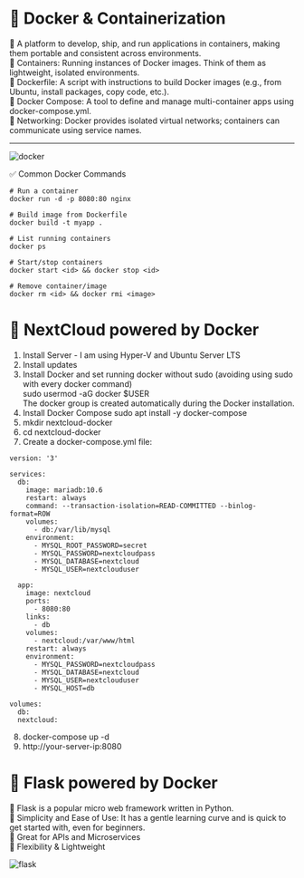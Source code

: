 <h1>🐳 Docker & Containerization </h1> 

🔄 A platform to develop, ship, and run applications in containers, making them portable and consistent across environments. <br>
🔄 Containers: Running instances of Docker images. Think of them as lightweight, isolated environments. <br>
🔄 Dockerfile: A script with instructions to build Docker images (e.g., from Ubuntu, install packages, copy code, etc.). <br>
🔄 Docker Compose: A tool to define and manage multi-container apps using docker-compose.yml. <br>
🔄 Networking: Docker provides isolated virtual networks; containers can communicate using service names. <br>
<hr>

![docker](https://github.com/user-attachments/assets/c9f7861a-57f5-4362-ae75-9ce1908e100e)


✅ Common Docker Commands
```
# Run a container
docker run -d -p 8080:80 nginx

# Build image from Dockerfile
docker build -t myapp .

# List running containers
docker ps

# Start/stop containers
docker start <id> && docker stop <id>

# Remove container/image
docker rm <id> && docker rmi <image>
```
<h1>🐳 NextCloud powered by Docker </h1> 

1. Install Server - I am using Hyper-V and Ubuntu Server LTS <br>
2. Install updates <br>
3. Install Docker and set running docker without sudo (avoiding using sudo with every docker command) <br>
sudo usermod -aG docker $USER <br>
The docker group is created automatically during the Docker installation. <br>
4. Install Docker Compose sudo apt install -y docker-compose <br>
5. mkdir nextcloud-docker <br>
6. cd nextcloud-docker <br>
7. Create a docker-compose.yml file:

```
version: '3'

services:
  db:
    image: mariadb:10.6
    restart: always
    command: --transaction-isolation=READ-COMMITTED --binlog-format=ROW
    volumes:
      - db:/var/lib/mysql
    environment:
      - MYSQL_ROOT_PASSWORD=secret
      - MYSQL_PASSWORD=nextcloudpass
      - MYSQL_DATABASE=nextcloud
      - MYSQL_USER=nextclouduser

  app:
    image: nextcloud
    ports:
      - 8080:80
    links:
      - db
    volumes:
      - nextcloud:/var/www/html
    restart: always
    environment:
      - MYSQL_PASSWORD=nextcloudpass
      - MYSQL_DATABASE=nextcloud
      - MYSQL_USER=nextclouduser
      - MYSQL_HOST=db

volumes:
  db:
  nextcloud:
```
8. docker-compose up -d <br>
9. http://your-server-ip:8080

<h1>🐳 Flask powered by Docker </h1> 

🔄 Flask is a popular micro web framework written in Python. <br>
🔄 Simplicity and Ease of Use: It has a gentle learning curve and is quick to get started with, even for beginners. <br>
🔄 Great for APIs and Microservices <br>
🔄 Flexibility & Lightweight <br>

![flask](https://github.com/user-attachments/assets/00a348a0-a78e-4661-96f9-596fcea6ad5c)


